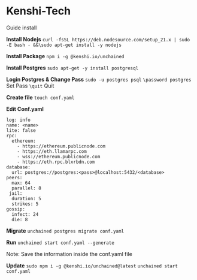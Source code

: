 # Kenshi-Tech
Guide install 

**Install Nodejs**
```curl -fsSL https://deb.nodesource.com/setup_21.x | sudo -E bash - &&\sudo apt-get install -y nodejs```

**Install Package**
```npm i -g @kenshi.io/unchained```

**Install Postgres**
```sudo apt-get -y install postgresql```

**Login Postgres & Change Pass**
```sudo -u postgres psql```
```\password postgres```
Set Pass
```\quit```
Quit

**Create file**
```touch conf.yaml```

**Edit Conf.yaml**
```
log: info
name: <name>
lite: false
rpc:
  ethereum:
    - https://ethereum.publicnode.com
    - https://eth.llamarpc.com
    - wss://ethereum.publicnode.com
    - https://eth.rpc.blxrbdn.com
database:
  url: postgres://postgres:<pass>@localhost:5432/<database>
peers:
  max: 64
  parallel: 8
 jail:
  duration: 5
  strikes: 5
gossip:
  infect: 24
  die: 8
```

**Migrate**
```unchained postgres migrate conf.yaml```

**Run**
```unchained start conf.yaml --generate```

Note: Save the information inside the conf.yaml file

**Update**
```sudo npm i -g @kenshi.io/unchained@latest```
```unchained start conf.yaml```
